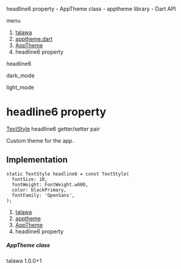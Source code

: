 




headline6 property - AppTheme class - apptheme library - Dart API







menu

1. [talawa](../../index.html)
2. [apptheme.dart](../../apptheme/apptheme-library.html)
3. [AppTheme](../../apptheme/AppTheme-class.html)
4. headline6 property

headline6


dark\_mode

light\_mode




# headline6 property


[TextStyle](https://api.flutter.dev/flutter/painting/TextStyle-class.html)
headline6
getter/setter pair

Custom theme for the app.


## Implementation

```
static TextStyle headline6 = const TextStyle(
  fontSize: 10,
  fontWeight: FontWeight.w600,
  color: blackPrimary,
  fontFamily: 'OpenSans',
);
```

 


1. [talawa](../../index.html)
2. [apptheme](../../apptheme/apptheme-library.html)
3. [AppTheme](../../apptheme/AppTheme-class.html)
4. headline6 property

##### AppTheme class





talawa
1.0.0+1






